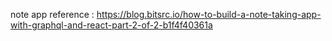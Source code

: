 note app
reference : https://blog.bitsrc.io/how-to-build-a-note-taking-app-with-graphql-and-react-part-2-of-2-b1f4f40361a
